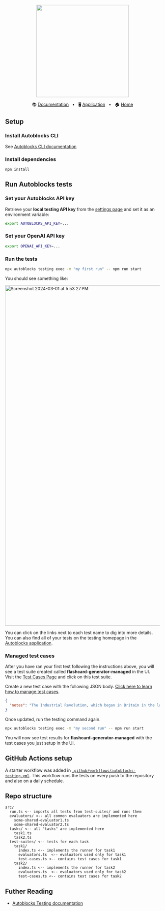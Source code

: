 <!-- banner start -->
<p align="center">
  <img src="https://app.autoblocks.ai/images/logo.png" width="300px">
</p>

<p align="center">
  📚
  <a href="https://docs.autoblocks.ai/">Documentation</a>
  &nbsp;
  •
  &nbsp;
  🖥️
  <a href="https://app.autoblocks.ai/">Application</a>
  &nbsp;
  •
  &nbsp;
  🏠
  <a href="https://www.autoblocks.ai/">Home</a>
</p>
<!-- banner end -->

## Setup

### Install Autoblocks CLI

See [Autoblocks CLI documentation](https://docs.autoblocks.ai/cli/setup)

### Install dependencies

```
npm install
```

## Run Autoblocks tests

### Set your Autoblocks API key

Retrieve your **local testing API key** from the [settings page](https://app.autoblocks.ai/settings/api-keys) and set it as an environment variable:

```bash
export AUTOBLOCKS_API_KEY=...
```

### Set your OpenAI API key

```bash
export OPENAI_API_KEY=...
```

### Run the tests

```bash
npx autoblocks testing exec -m "my first run" -- npm run start
```

You should see something like:

<img width="1107" alt="Screenshot 2024-03-01 at 5 53 27 PM" src="https://github.com/autoblocksai/autoblocks-examples/assets/7498009/92d50df8-7e9e-43dd-848c-f0711f20ce4b">

You can click on the links next to each test name to dig into more details.
You can also find all of your tests on the testing homepage in the [Autoblocks application](https://app.autoblocks.ai/testing/local).

### Managed test cases

After you have ran your first test following the instructions above, you will see a test suite created called **flashcard-generator-managed** in the UI. Visit the [Test Cases Page](https://app.autoblocks.ai/test-cases) and click on this test suite.

Create a new test case with the following JSON body. [Click here to learn how to manage test cases](https://docs.autoblocks.ai/testing/test-case-management).

```json
{
  "notes": "The Industrial Revolution, which began in Britain in the late 18th century, brought about significant changes in society, economy, and technology, leading to the transition from agrarian to industrial economies."
}
```

Once updated, run the testing command again.

```bash
npx autoblocks testing exec -m "my second run" -- npm run start
```

You will now see test results for **flashcard-generator-managed** with the test cases you just setup in the UI.

## GitHub Actions setup

A starter workflow was added in [`.github/workflows/autoblocks-testing.yml`](./.github/workflows/autoblocks-testing.yml).
This workflow runs the tests on every push to the repository and also
on a daily schedule.

## Repo structure

```
src/
  run.ts <-- imports all tests from test-suites/ and runs them
  evaluators/ <-- all common evaluators are implemented here
    some-shared-evaluator1.ts
    some-shared-evaluator2.ts
  tasks/ <-- all "tasks" are implemented here
    task1.ts
    task2.ts
  test-suites/ <-- tests for each task
    task1/
      index.ts <-- implements the runner for task1
      evaluators.ts  <-- evaluators used only for task1
      test-cases.ts <-- contains test cases for task1
    task2/
      index.ts <-- implements the runner for task2
      evaluators.ts  <-- evaluators used only for task2
      test-cases.ts <-- contains test cases for task2
```

## Futher Reading

- [Autoblocks Testing documentation](https://docs.autoblocks.ai/testing/sdks)
